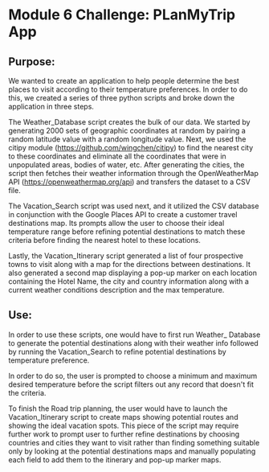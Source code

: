 # Module 6 Challenge: PLanMyTrip App

## Purpose:

We wanted to create an application to help people determine the best places to visit according to their temperature preferences.
In order to do this, we created a series of three python scripts and broke down the application in three steps.

The Weather_Database script creates the bulk of our data. 
We started by generating 2000 sets of geographic coordinates at random by pairing a random latitude value with a random longitude value. Next, we used the citipy module (https://github.com/wingchen/citipy) to find the nearest city to these coordinates and eliminate all the coordinates that were in unpopulated areas, bodies of water, etc. After generating the cities, the script then fetches their weather information through the OpenWeatherMap API (https://openweathermap.org/api) and transfers the dataset to a CSV file.

The Vacation_Search script was used next, and it utilized the CSV database in conjunction with the Google Places API to create  a customer travel destinations map. Its prompts allow the user to choose their ideal temperature range before refining potential destinations to match these criteria before finding the nearest hotel to these locations.

Lastly, the Vacation_Itinerary script generated a list of four prospective towns to visit along with a map for the directions between destinations. It also generated a second map displaying a pop-up marker on each location containing the Hotel Name, the city and country information along with a current weather conditions description and the max temperature.

## Use:

In order to use these scripts, one would have to first run Weather_ Database to generate the potential destinations along with their weather info followed by running the Vacation_Search to refine potential destinations by temperature preference.

In order to do so, the user is prompted to choose a minimum and maximum desired temperature before the script filters out any record that doesn't fit the criteria.

To finish the Road trip planning, the user would have to launch the Vacation_Itinerary script to create maps showing potential routes and showing the ideal vacation spots. This piece of the script may require further work to prompt user to further refine destinations by choosing countries and cities they want to visit rather than finding something suitable only by looking at the potential destinations maps and manually populating each field to add them to the itinerary and pop-up marker maps.